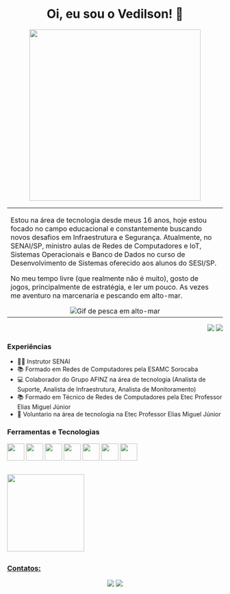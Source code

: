 <!--
**vedilson/vedilson** is a ✨ _special_ ✨ repository because its `README.md` (this file) appears on your GitHub profile.

Here are some ideas to get you started:

- 🔭 I’m currently working on ...
- 🌱 I’m currently learning ...
- 👯 I’m looking to collaborate on ...
- 🤔 I’m looking for help with ...
- 💬 Ask me about ...
- 📫 How to reach me: ...
- 😄 Pronouns: ...
- ⚡ Fun fact: ...
-->
<H1 align="center"> Oi, eu sou o Vedilson! 👋</H1>
<div align="center"> 
<img src="https://i.pinimg.com/originals/1a/64/b6/1a64b6478237b189d0eef10ff5f2a412.gif" width="400"/><br>
</div>

<p align="right">
<table width="100%">
<tr><td valign="top" width="50%">

Estou na área de tecnologia desde meus 16 anos, hoje estou focado no campo educacional e constantemente buscando novos desafios em Infraestrutura e Segurança. Atualmente, no SENAI/SP, ministro aulas de Redes de Computadores e IoT, Sistemas Operacionais e Banco de Dados no curso de Desenvolvimento de Sistemas oferecido aos alunos do SESI/SP.

No meu tempo livre (que realmente não é muito), gosto de jogos, principalmente de estratégia, e ler um pouco. As vezes me aventuro na marcenaria e pescando em alto-mar.
  
<div align="center"> 
  <img src="https://media.tenor.com/SWOvT6N7GhcAAAAM/fishing-fail-failarmy.gif" alt="Gif de pesca em alto-mar">
</div>

</td></tr>
</table>
</p>

<p align="right">
<img src="https://views.whatilearened.today/views/github/vedilson/vedilson.svg"> <a href="https://github.com/vedilson/"><img src="https://img.shields.io/github/followers/vedilson?color=%234CC61E&label=GitHub%20Followers%20%3A"/></a>
</p>

### Experiências

- 👩‍🏫 Instrutor SENAI
- 📚 Formado em Redes de Computadores pela ESAMC Sorocaba
- 💻 Colaborador do Grupo AFINZ na área de tecnologia (Analista de Suporte, Analista de Infraestrutura, Analista de Monitoramento)
- 📚 Formado em Técnico de Redes de Computadores pela Etec Professor Elias Miguel Júnior
- 💪 Voluntario na área de tecnologia na Etec Professor Elias Miguel Júnior

### Ferramentas e Tecnologias
          
  <img src="https://cdn.jsdelivr.net/gh/devicons/devicon@latest/icons/amazonwebservices/amazonwebservices-original-wordmark.svg" width="40" height="40"/>  <img src="https://cdn.jsdelivr.net/gh/devicons/devicon@latest/icons/windows8/windows8-original.svg" width="40" height="40" />  <img src="https://cdn.jsdelivr.net/gh/devicons/devicon@latest/icons/docker/docker-original-wordmark.svg" width="40" height="40"/>  <img src="https://cdn.jsdelivr.net/gh/devicons/devicon@latest/icons/grafana/grafana-original.svg" width="40" height="40"/>  <img src="https://cdn.jsdelivr.net/gh/devicons/devicon@latest/icons/mariadb/mariadb-original.svg" width="40" height="40"/>  <img src="https://cdn.jsdelivr.net/gh/devicons/devicon@latest/icons/linux/linux-original.svg" width="40" height="40"/>  <img src="https://cdn.jsdelivr.net/gh/devicons/devicon@latest/icons/raspberrypi/raspberrypi-original.svg" width="40" height="40"/>

<!--
          
<img src="https://cdn.jsdelivr.net/gh/devicons/devicon@latest/icons/raspberrypi/raspberrypi-original.svg" width="40" height="40"/>

### Estou aprendendo

<img src="https://cdn.jsdelivr.net/gh/devicons/devicon/icons/terraform/terraform-original.svg" width="40" height="40"/> <img src="https://cdn.jsdelivr.net/gh/devicons/devicon/icons/amazonwebservices/amazonwebservices-original.svg" width="40" height="40"/> 

### Conteúdos

#### Cursos

- [Desenvolvimento Seguro: estratégias de segurança para dados de entrada](https://www.alura.com.br/curso-online-desenvolvimento-seguro-estrategias-seguranca-dados-entrada)
- [Pentest: explorando vulnerabilidades em aplicações web](https://www.alura.com.br/curso-online-pentest-explorando-vulnerabilidades-aplicacoes-web)
- [Pentest: investigando vulnerabilidades em um servidor de aplicações web](https://www.alura.com.br/curso-online-pentest-vulnerabilidades-servidor-aplicacoes-web)
- [Segurança de rede: firewall, WAF e SIEM](https://www.alura.com.br/curso-online-seguranca-rede-firewall-waf-siem)
- [Segurança de rede: proxy reverso, SSH e DNS](https://www.alura.com.br/curso-online-seguranca-rede-proxy-reverso-ssh-dns)
- [Segurança de rede: manipule logs e dashboards](https://www.alura.com.br/curso-online-seguranca-rede-manipule-logs-dashboards)

### Artigos

- [Nova exigência do Git de autenticação por token, o que é e o que devo fazer?](https://www.alura.com.br/artigos/nova-exigencia-do-git-de-autenticacao-por-token-o-que-e-o-que-devo-fazer)
- [Como escrever um README incrível no seu Github](https://www.alura.com.br/artigos/escrever-bom-readme)
- [Como criar um README para o seu perfil do GitHub](https://www.alura.com.br/artigos/como-criar-um-readme-para-seu-perfil-github)

### Alura+

- [Praticando lógica com Shell Scripting](https://www.youtube.com/watch?v=0406LYz-ZDs&ab_channel=AluraCursosOnline)
- [Git Flow vs Desenvolvimento baseado em tronco](https://www.youtube.com/watch?v=0jw8RpHuZ-Q&t=9s&ab_channel=AluraCursosOnline)
- [Hacking Ético: o que é e onde surgiu](https://cursos.alura.com.br/extra/alura-mais/hacking-etico-o-que-e-e-onde-surgiu-c1390)

-->
##
<div>
  <a href="https://github.com/vedilson">
 <!--<img height="180em" src="https://github-readme-stats.vercel.app/api/top-langs/?username=vedilson&layout=compact&langs_count=7&theme=dracula"/>-->
  <img height="180em" src="https://github-readme-stats.vercel.app/api?username=vedilson&show_icons=true&theme=dracula&include_all_commits=true&count_private=true"/>
</div>

##
### Contatos:
<div align="center"> 
  <a href = "mailto:vedilsonsantos@gmail.com"><img src="https://img.shields.io/badge/-Gmail-%23333?style=for-the-badge&logo=gmail&logoColor=white" target="_blank"></a>
  <a href="https://www.linkedin.com/in/vedilson" target="_blank"><img src="https://img.shields.io/badge/-LinkedIn-%230077B5?style=for-the-badge&logo=linkedin&logoColor=white" target="_blank"></a> 
</div>

##
<!--  ![Snake animation](https://github.com/camilafernanda/camilafernanda/blob/output/github-contribution-grid-snake.svg)-->
  
